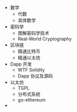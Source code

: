 - 数学
	- 代数
	- 具体数学
- 密码学
	- 图解密码学技术
	- Real-World Cryptography
- 区块链
	- 精通比特币
	- 精通以太坊
- Dapp 开发
	- WTF Solidity
	- Dapp 协议及源码
- 以太坊
	- TGPL
	- 分布式系统
	- go-ethereum
-